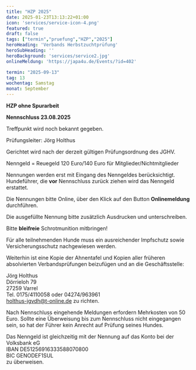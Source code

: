 ```yaml
---
title: "HZP 2025"
date: 2025-01-23T13:13:22+01:00
icon: 'services/service-icon-4.png'
featured: true
draft: false
tags: ["termin","pruefung","HZP","2025"]
heroHeading: 'Verbands Herbstzuchtprüfung'
heroSubHeading: ''
heroBackground: 'services/service2.jpg'
onlineMeldung: 'https://japa4u.de/Events/?id=402'

termin: "2025-09-13"
tag: 13
wochentag: Samstag
monat: September
---
```


**HZP ohne Spurarbeit**

**Nennschluss 23.08.2025**

Treffpunkt wird noch bekannt gegeben.  

Prüfungsleiter: Jörg Holthus

Gerichtet wird nach der derzeit gültigen Prüfungsordnung des JGHV.

Nenngeld = Reuegeld 120 Euro/140 Euro für Mitglieder/Nichtmitglieder  

Nennungen werden erst mit Eingang des Nenngeldes berücksichtigt. Hundeführer, die **vor** Nennschluss zurück ziehen wird das Nenngeld erstattet.

Die Nennungen bitte Online, über den Klick auf den Button **Onlinemeldung** durchführen.  

Die ausgefüllte Nennung bitte zusätzlich Ausdrucken und unterschreiben.

Bitte **bleifreie** Schrotmunition mitbringen!

Für alle teilnehmenden Hunde muss ein ausreichender Impfschutz sowie Versicherungsschutz nachgewiesen werden.

Weiterhin ist eine Kopie der Ahnentafel und Kopien aller früheren absolvierten Verbandsprüfungen beizufügen und an die Geschäftsstelle:  

Jörg Holthus  
Dörrieloh 79  
27259 Varrel  
Tel. 0175/4110058 oder 04274/963961  
holthus-jgvdh@t-online.de zu richten.  

Nach Nennschluss eingehende Meldungen erfordern Mehrkosten von 50 Euro. Sollte eine Überweisung bis zum Nennschluss nicht eingegangen sein, so hat der Führer kein Anrecht auf Prüfung seines Hundes.  

Das Nenngeld ist gleichzeitig mit der Nennung auf das Konto bei der Volksbank eG  
IBAN DE51256916333588070800  
BIC GENODEF1SUL  
zu überweisen.  
